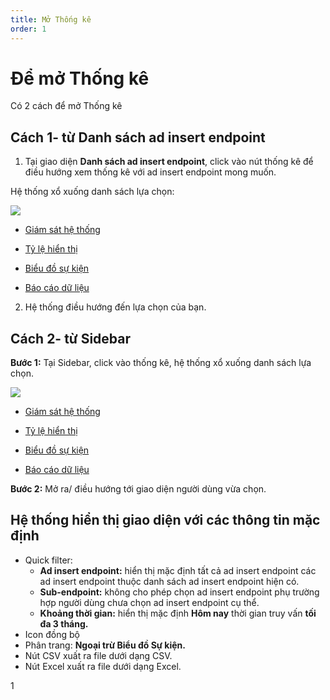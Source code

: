 ```yaml
---
title: Mở Thống kê
order: 1
---
```

# Để mở Thống kê
Có 2 cách để mở Thống kê

## Cách 1- từ Danh sách ad insert endpoint
1. Tại giao diện **Danh sách ad insert endpoint**, click vào nút thống kê để điều hướng xem thống kê với ad insert endpoint mong muốn.

Hệ thống xổ xuống danh sách lựa chọn:

![](../image/icon-redirect.png)

* [Giám sát hệ thống](./f-monitor-system.md)

* [Tỷ lệ hiển thị](./4-fillrate)

* [Biểu đồ sự kiện](./c-event-chart/a-by-channel.md)

* [Báo cáo dữ liệu](./b-data-report.md)

2. Hệ thống điều hướng đến lựa chọn của bạn.

## Cách 2- từ Sidebar

**Bước 1:** Tại Sidebar, click vào thống kê, hệ thống xổ xuống danh sách lựa chọn.

![](../image/select-statistic.png)

* [Giám sát hệ thống](./f-monitor-system.md)

* [Tỷ lệ hiển thị](./4-fillrate)

* [Biểu đồ sự kiện](./c-event-chart/a-by-channel.md)

* [Báo cáo dữ liệu](./b-data-report.md)

**Bước 2:** 
Mở ra/ điều hướng tới giao diện người dùng vừa chọn.

## Hệ thống hiển thị giao diện với các thông tin mặc định
* Quick filter: 
    * **Ad insert endpoint:** hiển thị mặc định tất cả ad insert endpoint các ad insert endpoint thuộc danh sách ad insert endpoint hiện có.
    * **Sub-endpoint:** không cho phép chọn ad insert endpoint phụ trường hợp người dùng chưa chọn ad insert endpoint cụ thể.
    * **Khoảng thời gian:** hiển thị mặc định **Hôm nay** thời gian truy vấn **tối đa 3 tháng.**
* Icon đồng bộ
* Phân trang: **Ngoại trừ Biểu đồ Sự kiện.**
* Nút CSV xuất ra file dưới dạng CSV.
* Nút Excel xuất ra file dưới dạng Excel.




1